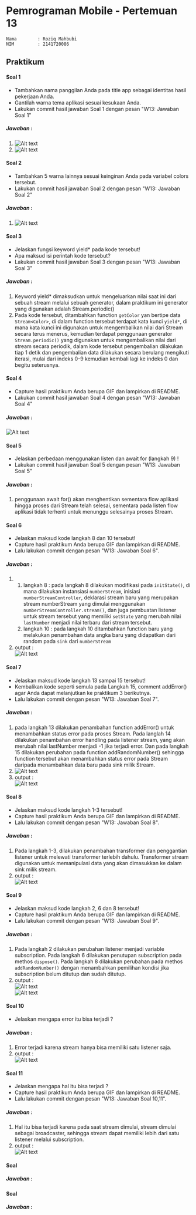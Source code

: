 # Pemrograman Mobile - Pertemuan 13
```
Nama        : Roziq Mahbubi
NIM         : 2141720086
```

## Praktikum

#### Soal 1
 * Tambahkan nama panggilan Anda pada title app sebagai identitas hasil pekerjaan Anda.
 * Gantilah warna tema aplikasi sesuai kesukaan Anda.
 * Lakukan commit hasil jawaban Soal 1 dengan pesan "W13: Jawaban Soal 1"
##### Jawaban :
1. ![Alt text](image.png)
2. ![Alt text](image-1.png)
 
#### Soal 2
 * Tambahkan 5 warna lainnya sesuai keinginan Anda pada variabel colors tersebut.
 * Lakukan commit hasil jawaban Soal 2 dengan pesan "W13: Jawaban Soal 2"
##### Jawaban :
 1. ![Alt text](image-2.png)

#### Soal 3
* Jelaskan fungsi keyword yield* pada kode tersebut!
* Apa maksud isi perintah kode tersebut?
* Lakukan commit hasil jawaban Soal 3 dengan pesan "W13: Jawaban Soal 3"
##### Jawaban :
1. Keyword yield* dimaksudkan untuk mengeluarkan nilai saat ini dari sebuah stream melalui sebuah generator, dalam praktikum ini generator yang digunakan adalah Stream.periodic()
2. Pada kode tersebut, ditambahkan function ```getColor``` yan bertipe data ```Stream<Color>```, di dalam function tersebut terdapat kata kunci ```yield*```, di mana kata kunci ini digunakan untuk mengembalikan nilai dari Stream secara terus menerus, kemudian terdapat penggunaan generator ```Stream.periodic()``` yang digunakan untuk mengembalikan nilai dari stream secara periodik, dalam kode tersebut pengembalian dilakukan tiap 1 detik dan pengembalian data dilakukan secara berulang mengikuti iterasi, mulai dari indeks 0-9 kemudian kembali lagi ke indeks 0 dan begitu seterusnya.
 
#### Soal 4
* Capture hasil praktikum Anda berupa GIF dan lampirkan di README.
* Lakukan commit hasil jawaban Soal 4 dengan pesan "W13: Jawaban Soal 4"
##### Jawaban :
![Alt text](mobile.gif)
 
#### Soal 5
* Jelaskan perbedaan menggunakan listen dan await for (langkah 9) !
* Lakukan commit hasil jawaban Soal 5 dengan pesan "W13: Jawaban Soal 5"
##### Jawaban :
1. penggunaan await for() akan menghentikan sementara flow aplikasi hingga proses dari Stream telah selesai, sementara pada listen flow aplikasi tidak terhenti untuk menunggu selesainya proses Stream.
 
#### Soal 6
* Jelaskan maksud kode langkah 8 dan 10 tersebut!
* Capture hasil praktikum Anda berupa GIF dan lampirkan di README.
* Lalu lakukan commit dengan pesan "W13: Jawaban Soal 6".
##### Jawaban :
1. 
   1. langkah 8 :
    pada langkah 8 dilakukan modifikasi pada ``initState()``, di mana dilakukan instansiasi ``numberStream``, inisiasi ``numberStreamController``, deklarasi stream baru yang merupakan stream numberStream yang dimulai menggunakan ``numberStreamController.stream()``, dan juga pembuatan listener untuk stream tersebut yang memiliki ``setState`` yang merubah nilai ``lastNumber`` menjadi nilai terbaru dari stream tersebut.
   2. langkah 10 :
    pada langkah 10 ditambahkan function baru yang melakukan penambahan data angka baru yang didapatkan dari random pada ``sink`` dari ``numberStream``
2. output : <br> ![Alt text](mobile-1.gif)
 
#### Soal 7
* Jelaskan maksud kode langkah 13 sampai 15 tersebut!
* Kembalikan kode seperti semula pada Langkah 15, comment addError() agar Anda dapat melanjutkan ke praktikum 3 berikutnya.
* Lalu lakukan commit dengan pesan "W13: Jawaban Soal 7".
##### Jawaban :
1. pada langkah 13 dilakukan penambahan function addError() untuk menambahkan status error pada proses Stream. Pada langlah 14 dilakukan penambahan error handling pada listener stream, yang akan merubah nilai lastNumber menjadi -1 jika terjadi error. Dan pada langkah 15 dilakukan perubahan pada function addRandomNumber() sehingga function tersebut akan menambahkan status error pada Stream daripada menambahkan data baru pada sink milik Stream.
2. ![Alt text](image-3.png)
3. output : <br> ![Alt text](mobile-2.gif)
 
#### Soal 8
* Jelaskan maksud kode langkah 1-3 tersebut!
* Capture hasil praktikum Anda berupa GIF dan lampirkan di README.
* Lalu lakukan commit dengan pesan "W13: Jawaban Soal 8".

##### Jawaban :
1. Pada langkah 1-3, dilakukan penambahan transformer dan penggantian listener untuk melewati transformer terlebih dahulu. Transformer stream digunakan untuk memanipulasi data yang akan dimasukkan ke dalam sink milik stream.
2. output : <br> ![Alt text](mobile-3.gif)
 
#### Soal 9
* Jelaskan maksud kode langkah 2, 6 dan 8 tersebut!
* Capture hasil praktikum Anda berupa GIF dan lampirkan di README.
* Lalu lakukan commit dengan pesan "W13: Jawaban Soal 9". 

##### Jawaban :
1. Pada langkah 2 dilakukan perubahan listener menjadi variable subscription. Pada langkah 6 dilakukan penutupan subscription pada methos ``dispose()``. Pada langkah 8 dilakukan perubahan pada methos ``addRandomNumber()`` dengan menambahkan pemilihan kondisi jika subscription belum ditutup dan sudah ditutup.
2. output : <br> ![Alt text](image-4.png) <br> ![Alt text](mobile-4.gif)
 
#### Soal 10
* Jelaskan mengapa error itu bisa terjadi ?

##### Jawaban :
1. Error terjadi karena stream hanya bisa memiliki satu listener saja.
2. output : <br> ![Alt text](image-5.png)
 
#### Soal 11
* Jelaskan mengapa hal itu bisa terjadi ?
* Capture hasil praktikum Anda berupa GIF dan lampirkan di README.
* Lalu lakukan commit dengan pesan "W13: Jawaban Soal 10,11".

##### Jawaban :
1. Hal itu bisa terjadi karena pada saat stream dimulai, stream dimulai sebagai broadcaster, sehingga stream dapat memiliki lebih dari satu listener melalui subscription.
2. output : <br> ![Alt text](mobile-5.gif)
 
#### Soal 

##### Jawaban :
 
#### Soal 

##### Jawaban :
 